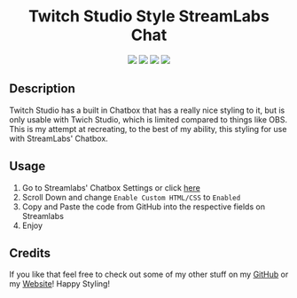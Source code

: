 <h1 align="center">Twitch Studio Style StreamLabs Chat</h1>

<p align="center">
    <img src="https://img.shields.io/github/repo-size/CaelenO42/streamlabs-twitch-studio-chat" />
    <img src="https://img.shields.io/github/languages/top/CaelenO42/streamlabs-twitch-studio-chat"  />
    <img src="https://img.shields.io/github/last-commit/CaelenO42/streamlabs-twitch-studio-chat" >
    <img src="https://img.shields.io/badge/CSS3-blue" />
</p>

## Description

Twitch Studio has a built in Chatbox that has a really nice styling to it, but is only usable with Twich Studio, which is limited compared to things like OBS. This is my attempt at recreating, to the best of my ability, this styling for use with StreamLabs' Chatbox.

## Usage

1. Go to Streamlabs' Chatbox Settings or click [here](https://streamlabs.com/dashboard#/chatbox)
2. Scroll Down and change `Enable Custom HTML/CSS` to `Enabled`
3. Copy and Paste the code from GitHub into the respective fields on Streamlabs
4. Enjoy

## Credits

If you like that feel free to check out some of my other stuff on my [GitHub](https://github.com/CaelenO42) or my [Website](https://CaelenO42.github.io)! Happy Styling!
